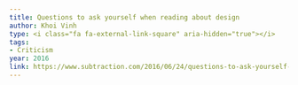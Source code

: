 ```yaml
---
title: Questions to ask yourself when reading about design
author: Khoi Vinh
type: <i class="fa fa-external-link-square" aria-hidden="true"></i>
tags:
- Criticism
year: 2016
link: https://www.subtraction.com/2016/06/24/questions-to-ask-yourself-when-reading-about-design/
---
```

